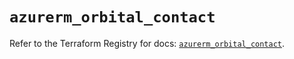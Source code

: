 # `azurerm_orbital_contact`

Refer to the Terraform Registry for docs: [`azurerm_orbital_contact`](https://registry.terraform.io/providers/hashicorp/azurerm/4.36.0/docs/resources/orbital_contact).
